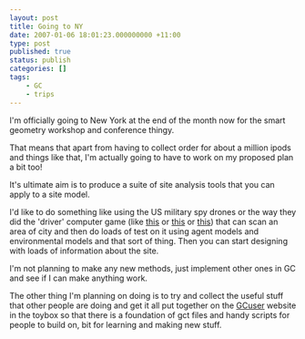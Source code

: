 ```yaml
---
layout: post
title: Going to NY
date: 2007-01-06 18:01:23.000000000 +11:00
type: post
published: true
status: publish
categories: []
tags:
    - GC
    - trips
---
```


<p >I'm officially going to New York at the end of the month now for the smart geometry workshop and conference thingy.</p>
<p >That means that apart from having to collect order for about a million ipods and things like that, I'm actually going to have to work on my proposed plan a bit too!</p>
<p >It's ultimate aim is to produce a suite of site analysis tools that you can apply to a site model.</p>
<p >I'd like to do something like using the US military spy drones   or the way they did the 'driver' computer game (like  <a title="funny wings" target="_blank" href="http://www.newscientist.com/article.ns?id=dn7903">this</a> or  <a target="_blank" href="http://www.newscientisttech.com/article/dn9328">this</a> or  <a target="_blank" href="http://digitalurban.blogspot.com/2006/03/microsoft-live-local-technology.html">this</a>) that can scan an area of city and then do loads of test on it using agent models and environmental models and that sort of thing. Then you can start designing with loads of information about the site.</p>
<p >I'm not planning to make any new methods, just implement other ones in GC and see if I can make anything work.</p>
<p >The other thing I'm planning on doing is to try and collect the useful stuff that other people are doing and get it all put together on the <a href="http://www.gcuser.com/">GCuser</a> website in the toybox so that there is a foundation of gct files and handy scripts for people to build on, bit for learning and making new stuff.</p>
